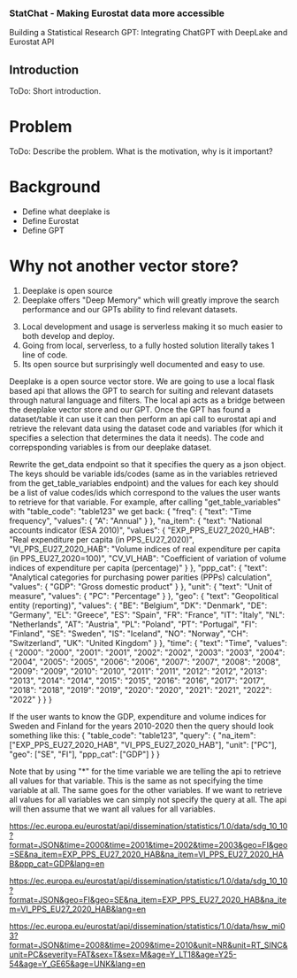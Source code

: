 ### StatChat - Making Eurostat data more accessible


Building a Statistical Research GPT: Integrating ChatGPT with DeepLake and Eurostat API


## Introduction
ToDo: Short introduction.
# Problem
ToDo: Describe the problem. What is the motivation, why is it important?
# Background
- Define what deeplake is
- Define Eurostat
- Define GPT
# Why not another vector store?
1. Deeplake is open source
2. Deeplake offers "Deep Memory" which will greatly improve the search performance and our GPTs ability to find relevant datasets.
<!-- - Define Deep Memory -->
<!-- Personal reasons: -->
3. Local development and usage is serverless making it so much easier to both develop and deploy.
4. Going from local, serverless, to a fully hosted solution literally takes 1 line of code.
5. Its open source but surprisingly well documented and easy to use.






Deeplake is a open source vector store. We are going to use a local flask based api that allows the GPT to search for suiting and relevant datasets through natural language and filters. The local api acts as a bridge between the deeplake vector store and our GPT. Once the GPT has found a dataset/table it can use it can then perform an api call to eurostat api and retrieve the relevant data using the dataset code and variables (for which it specifies a selection that determines the data it needs). The code and correpsponding variables is from our deeplake dataset.




Rewrite the get_data endpoint so that it specifies the query as a json object. The keys should be variable ids/codes (same as in the variables retrieved from the get_table_variables endpoint) and the values for each key should be a list of value codes/ids which correspond to the values the user wants to retrieve for that variable.
For example, after calling "get_table_variables" with "table_code": "table123" we get back:
{
    "freq": {
        "text": "Time frequency",
        "values": {
            "A": "Annual"
        }
    },
    "na_item": {
        "text": "National accounts indicator (ESA 2010)",
        "values": {
            "EXP_PPS_EU27_2020_HAB": "Real expenditure per capita (in PPS_EU27_2020)",
            "VI_PPS_EU27_2020_HAB": "Volume indices of real expenditure per capita (in PPS_EU27_2020=100)",
            "CV_VI_HAB": "Coefficient of variation of volume indices of expenditure per capita (percentage)"
        }
    },
    "ppp_cat": {
        "text": "Analytical categories for purchasing power parities (PPPs) calculation",
        "values": {
            "GDP": "Gross domestic product"
        }
    },
    "unit": {
        "text": "Unit of measure",
        "values": {
            "PC": "Percentage"
        }
    },
    "geo": {
        "text": "Geopolitical entity (reporting)",
        "values": {
            "BE": "Belgium",
            "DK": "Denmark",
            "DE": "Germany",
            "EL": "Greece",
            "ES": "Spain",
            "FR": "France",
            "IT": "Italy",
            "NL": "Netherlands",
            "AT": "Austria",
            "PL": "Poland",
            "PT": "Portugal",
            "FI": "Finland",
            "SE": "Sweden",
            "IS": "Iceland",
            "NO": "Norway",
            "CH": "Switzerland",
            "UK": "United Kingdom"
        }
    },
    "time": {
        "text": "Time",
        "values": {
            "2000": "2000",
            "2001": "2001",
            "2002": "2002",
            "2003": "2003",
            "2004": "2004",
            "2005": "2005",
            "2006": "2006",
            "2007": "2007",
            "2008": "2008",
            "2009": "2009",
            "2010": "2010",
            "2011": "2011",
            "2012": "2012",
            "2013": "2013",
            "2014": "2014",
            "2015": "2015",
            "2016": "2016",
            "2017": "2017",
            "2018": "2018",
            "2019": "2019",
            "2020": "2020",
            "2021": "2021",
            "2022": "2022"
        }
    }
}

If the user wants to know the GDP, expenditure and volume indices for Sweden and Finland for the years 2010-2020 then the query should look something like this:
{
    "table_code": "table123",
    "query": {
        "na_item": ["EXP_PPS_EU27_2020_HAB", "VI_PPS_EU27_2020_HAB"],
        "unit": ["PC"],
        "geo": ["SE", "FI"],
        "ppp_cat": ["GDP"]
    }
}

Note that by using "*" for the time variable we are telling the api to retrieve all values for that variable. This is the same as not specifying the time variable at all. The same goes for the other variables. If we want to retrieve all values for all variables we can simply not specify the query at all. The api will then assume that we want all values for all variables.

https://ec.europa.eu/eurostat/api/dissemination/statistics/1.0/data/sdg_10_10?format=JSON&time=2000&time=2001&time=2002&time=2003&geo=FI&geo=SE&na_item=EXP_PPS_EU27_2020_HAB&na_item=VI_PPS_EU27_2020_HAB&ppp_cat=GDP&lang=en


https://ec.europa.eu/eurostat/api/dissemination/statistics/1.0/data/sdg_10_10?format=JSON&geo=FI&geo=SE&na_item=EXP_PPS_EU27_2020_HAB&na_item=VI_PPS_EU27_2020_HAB&lang=en



https://ec.europa.eu/eurostat/api/dissemination/statistics/1.0/data/hsw_mi03?format=JSON&time=2008&time=2009&time=2010&unit=NR&unit=RT_SINC&unit=PC&severity=FAT&sex=T&sex=M&age=Y_LT18&age=Y25-54&age=Y_GE65&age=UNK&lang=en